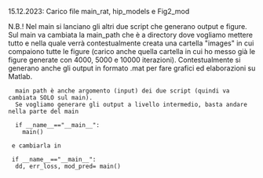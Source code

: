 15.12.2023: Carico file main_rat, hip_models e Fig2_mod

N.B.! Nel main si lanciano gli altri due script che generano output e figure. 
      Sul main va cambiata la main_path che è a directory dove vogliamo mettere tutto
      e nella quale verrà contestualmente creata una cartella "images" in cui compaiono 
      tutte le figure (carico anche quella cartella in cui ho messo già le figure generate
      con 4000, 5000 e 10000 iterazioni). Contestualmente si generano anche gli output in formato
      .mat per fare grafici ed elaborazioni su Matlab. 

      main path è anche argomento (input) dei due script (quindi va cambiata SOLO sul main). 
      Se vogliamo generare gli output a livello intermedio, basta andare nella parte del main

      if __name__=="__main__":
        main() 
     
     e cambiarla in 

     if __name__=="__main__":
      dd, err_loss, mod_pred= main()





